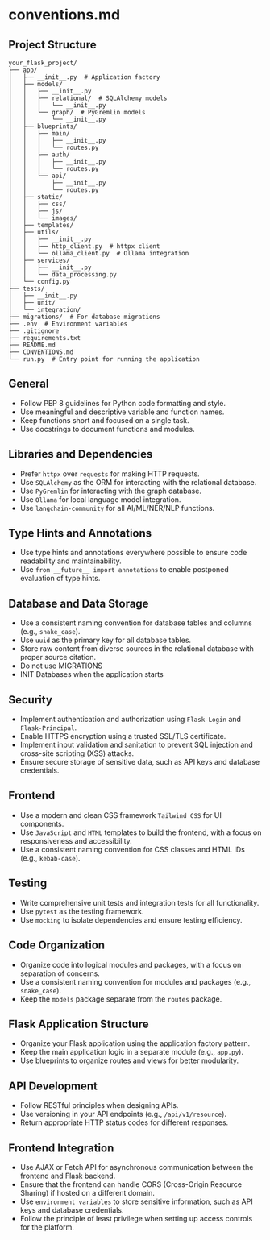 # **conventions.md**
## **Project Structure**
    your_flask_project/
    ├── app/
    │   ├── __init__.py  # Application factory
    │   ├── models/
    │   │   ├── __init__.py
    │   │   ├── relational/  # SQLAlchemy models
    │   │   │   └── __init__.py
    │   │   └── graph/  # PyGremlin models
    │   │       └── __init__.py
    │   ├── blueprints/
    │   │   ├── main/
    │   │   │   ├── __init__.py
    │   │   │   └── routes.py
    │   │   ├── auth/
    │   │   │   ├── __init__.py
    │   │   │   └── routes.py
    │   │   └── api/
    │   │       ├── __init__.py
    │   │       └── routes.py
    │   ├── static/
    │   │   ├── css/
    │   │   ├── js/
    │   │   └── images/
    │   ├── templates/
    │   ├── utils/
    │   │   ├── __init__.py
    │   │   ├── http_client.py  # httpx client
    │   │   └── ollama_client.py  # Ollama integration
    │   ├── services/
    │   │   ├── __init__.py
    │   │   └── data_processing.py
    │   └── config.py
    ├── tests/
    │   ├── __init__.py
    │   ├── unit/
    │   └── integration/
    ├── migrations/  # For database migrations
    ├── .env  # Environment variables
    ├── .gitignore
    ├── requirements.txt
    ├── README.md
    ├── CONVENTIONS.md
    └── run.py  # Entry point for running the application

## **General**

* Follow PEP 8 guidelines for Python code formatting and style.
* Use meaningful and descriptive variable and function names.
* Keep functions short and focused on a single task.
* Use docstrings to document functions and modules.

## **Libraries and Dependencies**

* Prefer `httpx` over `requests` for making HTTP requests.
* Use `SQLAlchemy` as the ORM for interacting with the relational database.
* Use `PyGremlin` for interacting with the graph database.
* Use `Ollama` for local language model integration.
* Use `langchain-community` for all AI/ML/NER/NLP functions.

## **Type Hints and Annotations**

* Use type hints and annotations everywhere possible to ensure code readability and maintainability.
* Use `from __future__ import annotations` to enable postponed evaluation of type hints.

## **Database and Data Storage**

* Use a consistent naming convention for database tables and columns (e.g., `snake_case`).
* Use `uuid` as the primary key for all database tables.
* Store raw content from diverse sources in the relational database with proper source citation.
* Do not use MIGRATIONS
* INIT Databases when the application starts

## **Security**

* Implement authentication and authorization using `Flask-Login` and `Flask-Principal`.
* Enable HTTPS encryption using a trusted SSL/TLS certificate.
* Implement input validation and sanitation to prevent SQL injection and cross-site scripting (XSS) attacks.
* Ensure secure storage of sensitive data, such as API keys and database credentials.

## **Frontend**

* Use a modern and clean CSS framework `Tailwind CSS` for UI components.
* Use `JavaScript` and `HTML` templates to build the frontend, with a focus on responsiveness and accessibility.
* Use a consistent naming convention for CSS classes and HTML IDs (e.g., `kebab-case`).

## **Testing**

* Write comprehensive unit tests and integration tests for all functionality.
* Use `pytest` as the testing framework.
* Use `mocking` to isolate dependencies and ensure testing efficiency.

## **Code Organization**

* Organize code into logical modules and packages, with a focus on separation of concerns.
* Use a consistent naming convention for modules and packages (e.g., `snake_case`).
* Keep the `models` package separate from the `routes` package.

## **Flask Application Structure**

* Organize your Flask application using the application factory pattern.
* Keep the main application logic in a separate module (e.g., `app.py`).
* Use blueprints to organize routes and views for better modularity.

## **API Development**

* Follow RESTful principles when designing APIs.
* Use versioning in your API endpoints (e.g., `/api/v1/resource`).
* Return appropriate HTTP status codes for different responses.

## **Frontend Integration**

* Use AJAX or Fetch API for asynchronous communication between the frontend and Flask backend.
* Ensure that the frontend can handle CORS (Cross-Origin Resource Sharing) if hosted on a different domain.
* Use `environment variables` to store sensitive information, such as API keys and database credentials.
* Follow the principle of least privilege when setting up access controls for the platform.
